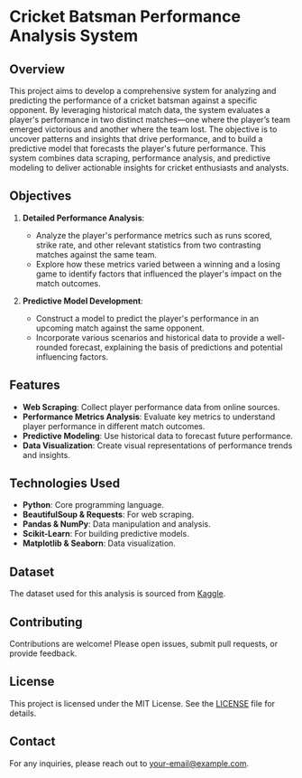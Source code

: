 # Cricket Batsman Performance Analysis System

## Overview

This project aims to develop a comprehensive system for analyzing and predicting the performance of a cricket batsman against a specific opponent. By leveraging historical match data, the system evaluates a player's performance in two distinct matches—one where the player’s team emerged victorious and another where the team lost. The objective is to uncover patterns and insights that drive performance, and to build a predictive model that forecasts the player's future performance. This system combines data scraping, performance analysis, and predictive modeling to deliver actionable insights for cricket enthusiasts and analysts.

## Objectives

1. **Detailed Performance Analysis**:
    - Analyze the player's performance metrics such as runs scored, strike rate, and other relevant statistics from two contrasting matches against the same team. 
    - Explore how these metrics varied between a winning and a losing game to identify factors that influenced the player's impact on the match outcomes.

2. **Predictive Model Development**:
    - Construct a model to predict the player's performance in an upcoming match against the same opponent. 
    - Incorporate various scenarios and historical data to provide a well-rounded forecast, explaining the basis of predictions and potential influencing factors.

## Features

- **Web Scraping**: Collect player performance data from online sources.
- **Performance Metrics Analysis**: Evaluate key metrics to understand player performance in different match outcomes.
- **Predictive Modeling**: Use historical data to forecast future performance.
- **Data Visualization**: Create visual representations of performance trends and insights.

## Technologies Used

- **Python**: Core programming language.
- **BeautifulSoup & Requests**: For web scraping.
- **Pandas & NumPy**: Data manipulation and analysis.
- **Scikit-Learn**: For building predictive models.
- **Matplotlib & Seaborn**: Data visualization.

## Dataset

The dataset used for this analysis is sourced from [Kaggle](https://www.kaggle.com/datasets/kalaikumarr/cricket-series-ranking/data).

## Contributing

Contributions are welcome! Please open issues, submit pull requests, or provide feedback.

## License

This project is licensed under the MIT License. See the [LICENSE](LICENSE) file for details.

## Contact

For any inquiries, please reach out to [your-email@example.com](mailto:your-email@example.com).

